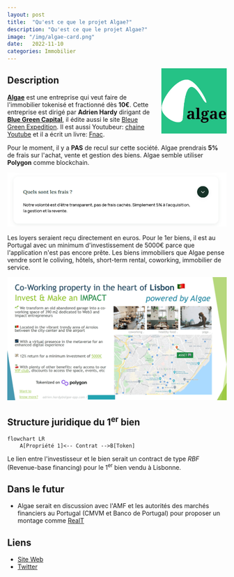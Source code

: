 ```yaml
---
layout: post
title:  "Qu'est ce que le projet Algae?"
description: "Qu'est ce que le projet Algae?"
image: "/img/algae-card.png"
date:   2022-11-10
categories: Immobilier
---
```


<img src="/img/algae-logo.png" align="right" class="hide-on-small-only" style="margin-left: 20px; width:150px;" />

## Description

[**Algae**](https://www.algae-app.com/) est une entreprise qui veut faire de l'immobilier tokenisé et fractionné dès **10€**. Cette entreprise est dirigé par **Adrien Hardy** dirigant de [**Blue Green Capital**](https://bluegreencapital.fr/), il édite aussi le site [Bleue Green Expedition](https://bluegreenexpedition.com/). Il est aussi Youtubeur: [chaine Youtube](https://www.youtube.com/channel/UCMYESFKM2wGMq4t5NzAeWZw) et il a écrit un livre: [Fnac](https://livre.fnac.com/a15486553/Adrien-Hardy-Financer-ses-reves-d-aventure-grace-a-l-immobilier).

Pour le moment, il y a **PAS** de recul sur cette société. 
Algae prendrais **5%** de frais sur l'achat, vente et gestion des biens. Algae semble utiliser **Polygon** comme blockchain.

<div class="row">
    <div class="col s12" style="text-align: center;">
            <img src="/img/Algae-fees.png" class="responsive-img" />
    </div>
</div>

Les loyers seraient reçu directement en euros. Pour le 1er biens, il est au Portugal avec un minimum d'investissement de 5000€ parce que l'application n'est pas encore prête. Les biens immobiliers que Algae pense vendre sont le coliving, hôtels, short-term rental, coworking, immobilier de service.

<div class="row">
    <div class="col s12" style="text-align: center;">
            <img src="/img/Algae-Portugal.png" class="responsive-img" />
    </div>
</div>

## Structure juridique du 1<sup>er</sup> bien

```mermaid
flowchart LR
    A[Propriété 1]<-- Contrat -->B[Token]
```

Le lien entre l'investisseur et le bien serait un contract de type *RBF* (Revenue-base financing) pour le 1<sup>er</sup> bien vendu à Lisbonne.

## Dans le futur

- Algae serait en discussion avec l'AMF et les autorités des marchés financiers au Portugal (CMVM et Banco de Portugal) pour proposer un montage comme [RealT](https://tokenise.fr/immobilier/RealT.html)

## Liens

- [Site Web](https://www.algae-app.com/)
- [Twitter](https://twitter.com/algae_app)


